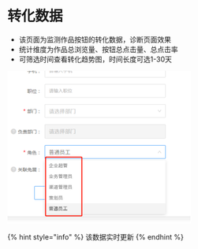 # 转化数据

* 该页面为监测作品按钮的转化数据，诊断页面效果
* 统计维度为作品总浏览量、按钮总点击量、总点击率
* 可筛选时间查看转化趋势图，时间长度可选1-30天

![](../../.gitbook/assets/image%20%2883%29.png)

{% hint style="info" %}
该数据实时更新
{% endhint %}

